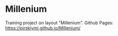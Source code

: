 # Millenium
 Training project on layout "Millenium".
Github Pages: https://pirskiymi.github.io/Millenium/
